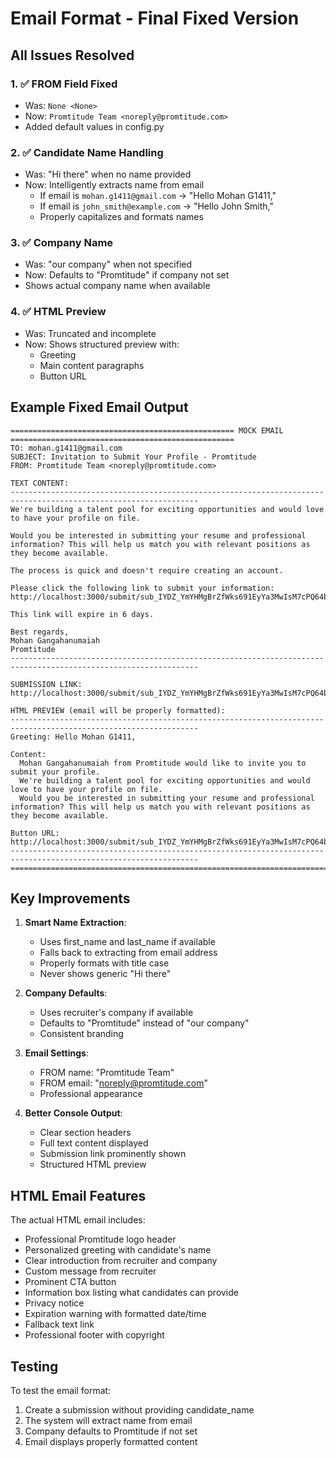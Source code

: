# Email Format - Final Fixed Version

## All Issues Resolved

### 1. ✅ FROM Field Fixed
- Was: `None <None>`
- Now: `Promtitude Team <noreply@promtitude.com>`
- Added default values in config.py

### 2. ✅ Candidate Name Handling
- Was: "Hi there" when no name provided
- Now: Intelligently extracts name from email
  - If email is `mohan.g1411@gmail.com` → "Hello Mohan G1411,"
  - If email is `john_smith@example.com` → "Hello John Smith,"
  - Properly capitalizes and formats names

### 3. ✅ Company Name
- Was: "our company" when not specified
- Now: Defaults to "Promtitude" if company not set
- Shows actual company name when available

### 4. ✅ HTML Preview
- Was: Truncated and incomplete
- Now: Shows structured preview with:
  - Greeting
  - Main content paragraphs
  - Button URL

## Example Fixed Email Output

```
================================================== MOCK EMAIL ==================================================
TO: mohan.g1411@gmail.com
SUBJECT: Invitation to Submit Your Profile - Promtitude
FROM: Promtitude Team <noreply@promtitude.com>

TEXT CONTENT:
----------------------------------------------------------------------------------------------------------------
We're building a talent pool for exciting opportunities and would love to have your profile on file.

Would you be interested in submitting your resume and professional information? This will help us match you with relevant positions as they become available.

The process is quick and doesn't require creating an account.

Please click the following link to submit your information:
http://localhost:3000/submit/sub_IYDZ_YmYHMgBrZfWks691EyYa3MwIsM7cPQ64bxDJQs

This link will expire in 6 days.

Best regards,
Mohan Gangahanumaiah
Promtitude
----------------------------------------------------------------------------------------------------------------

SUBMISSION LINK: http://localhost:3000/submit/sub_IYDZ_YmYHMgBrZfWks691EyYa3MwIsM7cPQ64bxDJQs

HTML PREVIEW (email will be properly formatted):
----------------------------------------------------------------------------------------------------------------
Greeting: Hello Mohan G1411,

Content:
  Mohan Gangahanumaiah from Promtitude would like to invite you to submit your profile.
  We're building a talent pool for exciting opportunities and would love to have your profile on file.
  Would you be interested in submitting your resume and professional information? This will help us match you with relevant positions as they become available.

Button URL: http://localhost:3000/submit/sub_IYDZ_YmYHMgBrZfWks691EyYa3MwIsM7cPQ64bxDJQs
----------------------------------------------------------------------------------------------------------------
================================================================================================================
```

## Key Improvements

1. **Smart Name Extraction**:
   - Uses first_name and last_name if available
   - Falls back to extracting from email address
   - Properly formats with title case
   - Never shows generic "Hi there"

2. **Company Defaults**:
   - Uses recruiter's company if available
   - Defaults to "Promtitude" instead of "our company"
   - Consistent branding

3. **Email Settings**:
   - FROM name: "Promtitude Team"
   - FROM email: "noreply@promtitude.com"
   - Professional appearance

4. **Better Console Output**:
   - Clear section headers
   - Full text content displayed
   - Submission link prominently shown
   - Structured HTML preview

## HTML Email Features

The actual HTML email includes:
- Professional Promtitude logo header
- Personalized greeting with candidate's name
- Clear introduction from recruiter and company
- Custom message from recruiter
- Prominent CTA button
- Information box listing what candidates can provide
- Privacy notice
- Expiration warning with formatted date/time
- Fallback text link
- Professional footer with copyright

## Testing

To test the email format:
1. Create a submission without providing candidate_name
2. The system will extract name from email
3. Company defaults to Promtitude if not set
4. Email displays properly formatted content